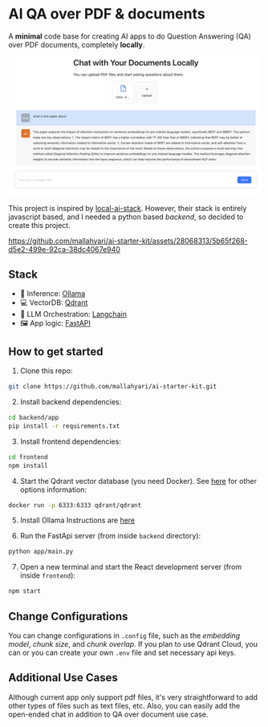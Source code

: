 # AI QA over PDF & documents

A **minimal** code base for creating AI apps to do Question Answering (QA) over PDF documents, completely **locally**.

<img src="ai-starter-kit.png" />

This project is inspired by [local-ai-stack](https://github.com/ykhli/local-ai-stack). However, their stack is entirely javascript based, and I needed a python based _backend_, so decided to create this project.

https://github.com/mallahyari/ai-starter-kit/assets/28068313/5b65f268-d5e2-499e-92ca-38dc4067e940

## Stack

- 🦙 Inference: [Ollama](https://github.com/jmorganca/ollama)
- 💻 VectorDB: [Qdrant](https://github.com/qdrant/qdrant)
- 🧠 LLM Orchestration: [Langchain](https://python.langchain.com/docs/get_started/introduction)
- 🖼️ App logic: [FastAPI](https://fastapi.tiangolo.com/)

## How to get started

1. Clone this repo:

```bash
git clone https://github.com/mallahyari/ai-starter-kit.git
```

2. Install backend dependencies:

```bash
cd backend/app
pip install -r requirements.txt
```

3. Install frontend dependencies:

```bash
cd frontend
npm install
```

4. Start the Qdrant vector database (you need Docker). See [here](https://github.com/qdrant/qdrant) for other options information:

```bash
docker run -p 6333:6333 qdrant/qdrant
```

5. Install Ollama
   Instructions are [here](https://github.com/jmorganca/ollama#ollama)

6. Run the FastApi server (from inside `backend` directory):

```bash
python app/main.py
```

7. Open a new terminal and start the React development server (from inside `frontend`):

```bash
npm start
```

## Change Configurations

You can change configurations in `.config` file, such as the _embedding model_, _chunk size_, and _chunk overlap_. If you plan to use Qdrant Cloud, you can or you can create your own `.env` file and set necessary api keys.

## Additional Use Cases

Although current app only support pdf files, it's very straightforward to add other types of files such as text files, etc. Also, you can easily add the open-ended chat in addition to QA over document use case.


